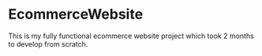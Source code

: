 # EcommerceWebsite
This is my fully functional ecommerce website project which took 2 months to develop from scratch.
